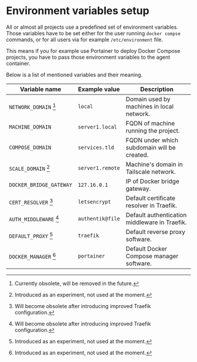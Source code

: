 # Environment variables setup

All or almost all projects use a predefined set of environment variables. Those
variables have to be set either for the user running ``docker compse`` commands,
or for all users via for example ``/etc/environment`` file.

This means if you for example use Portainer to deploy Docker Compose projects,
you have to pass those environment variables to the agent container.

Below is a list of mentioned variables and their meaning.

| Variable name             | Example value      | Description                                   |
| ------------------------- | ------------------ | --------------------------------------------- |
| ``NETWORK_DOMAIN`` [^1]   | ``local``          | Domain used by machines in local network.     |
| ``MACHINE_DOMAIN``        | ``server1.local``  | FQDN of machine running the project.          |
| ``COMPOSE_DOMAIN``        | ``services.tld``   | FQDN under which subdomain will be created.   |
| ``SCALE_DOMAIN`` [^2]     | ``server1.remote`` | Machine's domain in Tailscale network.        |
| ``DOCKER_BRIDGE_GATEWAY`` | ``127.16.0.1``     | IP of Docker bridge gateway.                  |
| ``CERT_RESOLVER`` [^3]    | ``letsencrypt``    | Default certificate resolver in Traefik.      |
| ``AUTH_MIDDLEWARE`` [^3]  | ``authentik@file`` | Default authentication middleware in Traefik. |
| ``DEFAULT_PROXY`` [^2]    | ``traefik``        | Default reverse proxy software.               |
| ``DOCKER_MANAGER`` [^2]   | ``portainer``      | Default Docker Compose manager software.      |

[^1]: Currently obsolete, will be removed in the future.
[^2]: Introduced as an experiment, not used at the moment.
[^3]: Will become obsolete after introducing improved Traefik configuration.
